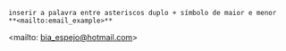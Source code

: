 ```
inserir a palavra entre asteriscos duplo + símbolo de maior e menor
**<mailto:email_example>**
```
<mailto: bia_espejo@hotmail.com>